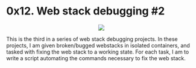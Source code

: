# 0x12. Web stack debugging #2 

<p align="center">
  <img src="https://i.postimg.cc/dVXBzkzc/99littlebugsinthecode.jpg"/>
</p>

This is the third in a series of web stack debugging projects. In these
projects, I am given broken/bugged webstacks in isolated containers,
and tasked with fixing the web stack to a working state. For each
task, I am to write a script automating the commands necessary to fix the
web stack.

